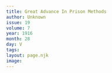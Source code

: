 ```yaml
---
title: Great Advance In Prison Methods
author: Unknown
issue: 19
volume: 7
year: 1916
month: 28
day: V
tags:
layout: page.njk
image:
---
```



